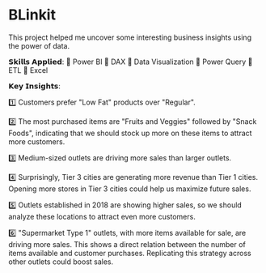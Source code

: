 # BLinkit
This project helped me uncover some interesting business insights using the power of data.

𝗦𝗸𝗶𝗹𝗹𝘀 𝗔𝗽𝗽𝗹𝗶𝗲𝗱: 
🔹 Power BI 
🔹 DAX 
🔹 Data Visualization 
🔹 Power Query 
🔹 ETL 
🔹 Excel 

𝗞𝗲𝘆 𝗜𝗻𝘀𝗶𝗴𝗵𝘁𝘀:

1️⃣ Customers prefer "Low Fat" products over "Regular".

2️⃣ The most purchased items are "Fruits and Veggies" followed by "Snack Foods", indicating that we should stock up more on these items to attract more customers. 

3️⃣ Medium-sized outlets are driving more sales than larger outlets. 
 
4️⃣ Surprisingly, Tier 3 cities are generating more revenue than Tier 1 cities. Opening more stores in Tier 3 cities could help us maximize future sales. 

5️⃣ Outlets established in 2018 are showing higher sales, so we should analyze these locations to attract even more customers. 

6️⃣ "Supermarket Type 1" outlets, with more items available for sale, are driving more sales. This shows a direct relation between the number of items available and customer purchases. Replicating this strategy across other outlets could boost sales.
